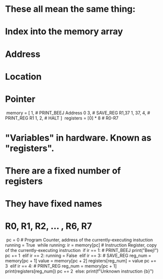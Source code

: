 # These all mean the same thing:

# Index into the memory array

# Address

# Location

# Pointer

​
memory = [
1, # PRINT_BEEJ Address 0
3, # SAVE_REG R1,37
1,
37,
4, # PRINT_REG R1
1,
2, # HALT
]
​
registers = [0] \* 8 # R0-R7
​

# "Variables" in hardware. Known as "registers".

# There are a fixed number of registers

# They have fixed names

# R0, R1, R2, ... , R6, R7

​
pc = 0 # Program Counter, address of the currently-executing instuction
​
running = True
​
while running:
ir = memory[pc] # Instruction Register, copy of the currently-executing instruction
​
if ir == 1: # PRINT_BEEJ
print("Beej!")
pc += 1
​
elif ir == 2:
running = False
​
elif ir == 3: # SAVE_REG
reg_num = memory[pc + 1]
value = memory[pc + 2]
registers[reg_num] = value
pc += 3
​
elif ir == 4: # PRINT_REG
reg_num = memory[pc + 1]
print(registers[reg_num])
pc += 2
​
else:
print(f"Unknown instruction {b}")
